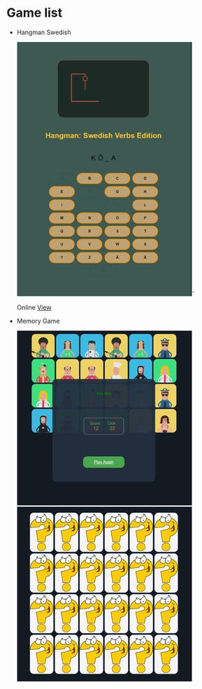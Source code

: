 # Game list
- Hangman Swedish
  
  <img src="HangMan_Swedish_Verb/screen.png" alt="HangMan Swedish Verb" width="400" />¨

   Online <a href="https://tricks.se/game/HangMan_Swedish_Verb/index.html" >View</a>

- Memory Game

  <img src="Memory_Game/screen01.png" alt="HangMan Swedish Verb" width="400" />  <img src="Memory_Game/screen02.png" alt="HangMan Swedish Verb" width="400" />